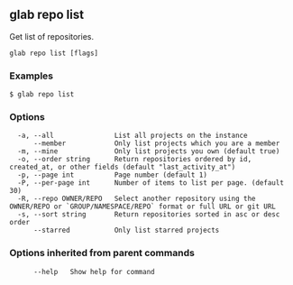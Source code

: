 ## glab repo list

Get list of repositories.

```
glab repo list [flags]
```

### Examples

```
$ glab repo list

```

### Options

```
  -a, --all               List all projects on the instance
      --member            Only list projects which you are a member
  -m, --mine              Only list projects you own (default true)
  -o, --order string      Return repositories ordered by id, created_at, or other fields (default "last_activity_at")
  -p, --page int          Page number (default 1)
  -P, --per-page int      Number of items to list per page. (default 30)
  -R, --repo OWNER/REPO   Select another repository using the OWNER/REPO or `GROUP/NAMESPACE/REPO` format or full URL or git URL
  -s, --sort string       Return repositories sorted in asc or desc order
      --starred           Only list starred projects
```

### Options inherited from parent commands

```
      --help   Show help for command
```

